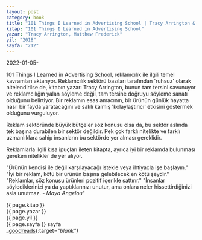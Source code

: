 ```yaml
---
layout: post
category: book
title: "101 Things I Learned in Advertising School | Tracy Arrington & Matthew Frederick (Kitap)"
kitap: "101 Things I Learned in Advertising School"
yazar: "Tracy Arrington, Matthew Frederick"
yil: "2018"
sayfa: "212"
---
```


2022-01-05-

101 Things I Learned in Advertising School, reklamcılık ile ilgili temel kavramları aktarıyor. Reklamcılık sektörü bazıları tarafından 'ruhsuz' olarak nitelendirilse de, kitabın yazarı Tracy Arrington, bunun tam tersini savunuyor ve reklamcılığın yalan söyleme değil, tam tersine doğruyu söyleme sanatı olduğunu belirtiyor. Bir reklamın esas amacının, bir ürünün günlük hayatta nasıl bir fayda yaratacağını ve saklı kalmış 'kolaylaştırıcı' etkisini göstermek olduğunu vurguluyor.

Reklam sektöründe büyük bütçeler söz konusu olsa da, bu sektör aslında tek başına durabilen bir sektör değildir. Pek çok farklı nitelikte ve farklı uzmanlıklara sahip insanların bu sektörde yer alması gereklidir.

Reklamlarla ilgili kısa ipuçları ileten kitapta, ayrıca iyi bir reklamda bulunması gereken nitelikler de yer alıyor.

"Ürünün kendisi ile değil karşılayacağı istekle veya ihtiyaçla işe başlayın."
"İyi bir reklam, kötü bir ürünün başına gelebilecek en kötü şeydir."
"Reklamlar, söz konusu ürünleri pozitif içerikle sattırır."
"İnsanlar söylediklerinizi ya da yaptıklarınızı unutur, ama onlara neler hissettirdiğinizi asla unutmaz. - *Maya Angelou*"

{{ page.kitap }}  
{{ page.yazar }}  
{{ page.yil }}  
{{ page.sayfa }} sayfa  
<span class="link1">_[goodreads](https://www.goodreads.com/book/show/35742911-101-things-i-learned-in-advertising-school){:target="_blank"}_</span>
